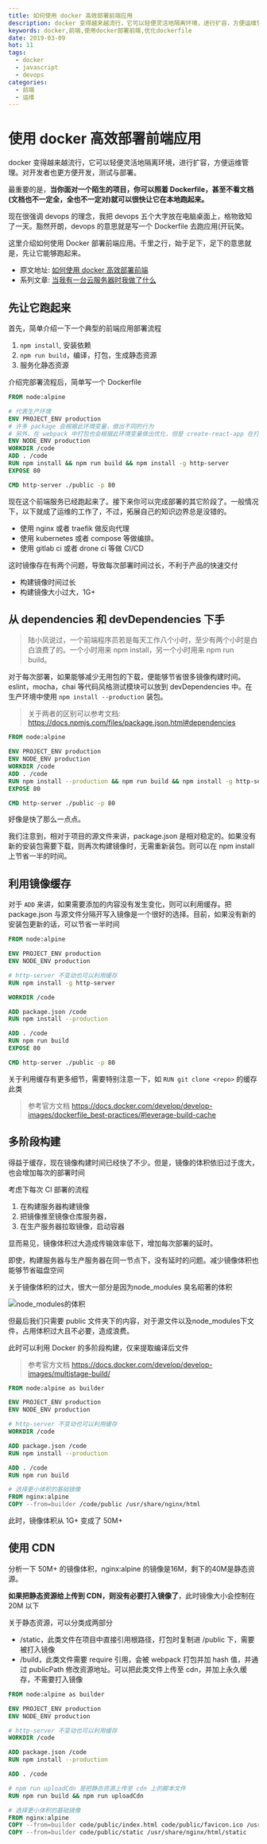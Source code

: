 ```yaml
---
title: 如何使用 docker 高效部署前端应用
description: docker 变得越来越流行，它可以轻便灵活地隔离环境，进行扩容，方便运维管理。对开发者也更方便开发，测试与部署。这里介绍如何使用 Docker 部署前端应用。千里之行，始于足下，足下的意思就是，先让它能够跑起来。
keywords: docker,前端,使用docker部署前端,优化dockerfile
date: 2019-03-09
hot: 11
tags:
  - docker
  - javascript
  - devops
categories:
  - 前端
  - 运维
---
```


# 使用 docker 高效部署前端应用

docker 变得越来越流行，它可以轻便灵活地隔离环境，进行扩容，方便运维管理。对开发者也更方便开发，测试与部署。

最重要的是，**当你面对一个陌生的项目，你可以照着 Dockerfile，甚至不看文档(文档也不一定全，全也不一定对)就可以很快让它在本地跑起来。**

<!--more-->

现在很强调 devops 的理念，我把 devops 五个大字放在电脑桌面上，格物致知了一天。豁然开朗，devops 的意思就是写一个 Dockerfile 去跑应用(开玩笑。

这里介绍如何使用 Docker 部署前端应用。千里之行，始于足下，足下的意思就是，先让它能够跑起来。

+ 原文地址: [如何使用 docker 高效部署前端](https://shanyue.tech/op/deploy-fe-with-docker/)
+ 系列文章: [当我有一台云服务器时我做了什么](https://shanyue.tech/op)

## 先让它跑起来

首先，简单介绍一下一个典型的前端应用部署流程

1. `npm install`, 安装依赖
1. `npm run build`，编译，打包，生成静态资源
1. 服务化静态资源

介绍完部署流程后，简单写一个 Dockerfile

```Dockerfile
FROM node:alpine

# 代表生产环境
ENV PROJECT_ENV production
# 许多 package 会根据此环境变量，做出不同的行为
# 另外，在 webpack 中打包也会根据此环境变量做出优化，但是 create-react-app 在打包时会写死该环境变量
ENV NODE_ENV production
WORKDIR /code
ADD . /code
RUN npm install && npm run build && npm install -g http-server
EXPOSE 80

CMD http-server ./public -p 80
```

现在这个前端服务已经跑起来了。接下来你可以完成部署的其它阶段了。一般情况下，以下就成了运维的工作了，不过，拓展自己的知识边界总是没错的。

+ 使用 nginx 或者 traefik 做反向代理
+ 使用 kubernetes 或者 compose 等做编排。
+ 使用 gitlab ci 或者 drone ci 等做 CI/CD

这时镜像存在有两个问题，导致每次部署时间过长，不利于产品的快速交付

+ 构建镜像时间过长
+ 构建镜像大小过大，1G+

## 从 dependencies 和 devDependencies 下手

> 陆小凤说过，一个前端程序员若是每天工作八个小时，至少有两个小时是白白浪费了的。一个小时用来 npm install，另一个小时用来 npm run build。

对于每次部署，如果能够减少无用包的下载，便能够节省很多镜像构建时间。eslint，mocha，chai 等代码风格测试模块可以放到 devDependencies 中。在生产环境中使用 `npm install --production` 装包。

> 关于两者的区别可以参考文档: https://docs.npmjs.com/files/package.json.html#dependencies

```Dockerfile
FROM node:alpine

ENV PROJECT_ENV production
ENV NODE_ENV production
WORKDIR /code
ADD . /code
RUN npm install --production && npm run build && npm install -g http-server
EXPOSE 80

CMD http-server ./public -p 80
```

好像是快了那么一点点。

我们注意到，相对于项目的源文件来讲，package.json 是相对稳定的。如果没有新的安装包需要下载，则再次构建镜像时，无需重新装包。则可以在 npm install 上节省一半的时间。

## 利用镜像缓存

对于 `ADD` 来讲，如果需要添加的内容没有发生变化，则可以利用缓存。把 package.json 与源文件分隔开写入镜像是一个很好的选择。目前，如果没有新的安装包更新的话，可以节省一半时间

```Dockerfile
FROM node:alpine

ENV PROJECT_ENV production
ENV NODE_ENV production

# http-server 不变动也可以利用缓存
RUN npm install -g http-server

WORKDIR /code

ADD package.json /code
RUN npm install --production

ADD . /code
RUN npm run build
EXPOSE 80

CMD http-server ./public -p 80
```

关于利用缓存有更多细节，需要特别注意一下，如 `RUN git clone <repo>` 的缓存此类

> 参考官方文档 https://docs.docker.com/develop/develop-images/dockerfile_best-practices/#leverage-build-cache

## 多阶段构建

得益于缓存，现在镜像构建时间已经快了不少。但是，镜像的体积依旧过于庞大，也会增加每次的部署时间

考虑下每次 CI 部署的流程

1. 在构建服务器构建镜像
1. 把镜像推至镜像仓库服务器，
1. 在生产服务器拉取镜像，启动容器

显而易见，镜像体积过大造成传输效率低下，增加每次部署的延时。

即使，构建服务器与生产服务器在同一节点下，没有延时的问题。减少镜像体积也能够节省磁盘空间

关于镜像体积的过大，很大一部分是因为node_modules 臭名昭著的体积

![node_modules的体积](https://raw.githubusercontent.com/shfshanyue/op-note/master/assets/tmux-help.jpg)

但最后我们只需要 public 文件夹下的内容，对于源文件以及node_modules下文件，占用体积过大且不必要，造成浪费。

此时可以利用 Docker 的多阶段构建，仅来提取编译后文件

> 参考官方文档 https://docs.docker.com/develop/develop-images/multistage-build/

```Dockerfile
FROM node:alpine as builder

ENV PROJECT_ENV production
ENV NODE_ENV production

# http-server 不变动也可以利用缓存
WORKDIR /code

ADD package.json /code
RUN npm install --production

ADD . /code
RUN npm run build

# 选择更小体积的基础镜像
FROM nginx:alpine
COPY --from=builder /code/public /usr/share/nginx/html
```

此时，镜像体积从 1G+ 变成了 50M+

## 使用 CDN

分析一下 50M+ 的镜像体积，nginx:alpine 的镜像是16M，剩下的40M是静态资源。

**如果把静态资源给上传到 CDN，则没有必要打入镜像了**，此时镜像大小会控制在 20M 以下

关于静态资源，可以分类成两部分

+ /static，此类文件在项目中直接引用根路径，打包时复制进 /public 下，需要被打入镜像
+ /build，此类文件需要 require 引用，会被 webpack 打包并加 hash 值，并通过 publicPath 修改资源地址。可以把此类文件上传至 cdn，并加上永久缓存，不需要打入镜像

```Dockerfile
FROM node:alpine as builder

ENV PROJECT_ENV production
ENV NODE_ENV production

# http-server 不变动也可以利用缓存
WORKDIR /code

ADD package.json /code
RUN npm install --production

ADD . /code

# npm run uploadCdn 是把静态资源上传至 cdn 上的脚本文件
RUN npm run build && npm run uploadCdn

# 选择更小体积的基础镜像
FROM nginx:alpine
COPY --from=builder code/public/index.html code/public/favicon.ico /usr/share/nginx/html/
COPY --from=builder code/public/static /usr/share/nginx/html/static
```
